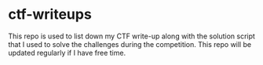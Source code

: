 # ctf-writeups
This repo is used to list down my CTF write-up along with the solution script that I used to solve the challenges during the competition. This repo will be updated regularly if I have free time.